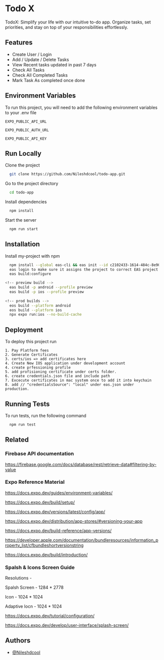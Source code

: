 
# Todo X

TodoX: Simplify your life with our intuitive to-do app. Organize tasks, set priorities, and stay on top of your responsibilities effortlessly.




## Features

- Create User / Login
- Add / Update / Delete Tasks
- View Recent tasks updated in past 7 days
- Check All Tasks
- Check All Completed Tasks
- Mark Task As completed once done


## Environment Variables

To run this project, you will need to add the following environment variables to your .env file

`EXPO_PUBLIC_API_URL`

`EXPO_PUBLIC_AUTH_URL`

`EXPO_PUBLIC_API_KEY`


## Run Locally

Clone the project

```bash
  git clone https://github.com/Nileshdcool/todo-app.git
```

Go to the project directory

```bash
  cd todo-app
```

Install dependencies

```bash
  npm install
```

Start the server

```bash
  npm run start
```


## Installation

Install my-project with npm

```bash
  npm install --global eas-cli && eas init --id c2102433-1614-484c-8e90-bdb074de10b1
  eas login to make sure it assigns the project to correct EAS project ID
  eas build:configure

<!-- preview build -->
  eas build -p android --profile preview
  eas build -p ios --profile preview
  
<!-- prod builds -->
  eos build --platform android
  eos build --platform ios
  npx expo run:ios --no-build-cache
```
    
## Deployment

To deploy this project run

    1. Pay Platform fees 
    2. Generate Certificates
    3. certs/ios => add certificates here
    4. Create New IOS application under development account
    4. create prfessioning profile 
    5. add profisioning certificate under certs folder.
    6. create credentials.json file and include path
    7. Excecute certificates in mac system once to add it into keychain
    8. add // "credentialsSource": "local" under eas.json under production.




## Running Tests

To run tests, run the following command

```bash
  npm run test
```


## Related

### Firebase API documentation

https://firebase.google.com/docs/database/rest/retrieve-data#filtering-by-value

### Expo Reference Material 

https://docs.expo.dev/guides/environment-variables/

https://docs.expo.dev/build/setup/

https://docs.expo.dev/versions/latest/config/app/

https://docs.expo.dev/distribution/app-stores/#versioning-your-app

https://docs.expo.dev/build-reference/app-versions/

https://developer.apple.com/documentation/bundleresources/information_property_list/cfbundleshortversionstring

https://docs.expo.dev/build/introduction/

### Spalsh & Icons Screen Guide

Resolutions - 

Spalsh Screen - 1284 * 2778

Icon - 1024 * 1024

Adaptive Iocn - 1024 * 1024

https://docs.expo.dev/tutorial/configuration/

https://docs.expo.dev/develop/user-interface/splash-screen/



## Authors

- [@Nileshdcool](https://github.com/Nileshdcool)

